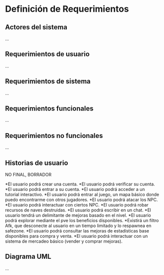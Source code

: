 # Definición de Requerimientos

## Actores del sistema

...

## Requerimientos de usuario

...

## Requerimientos de sistema

...

## Requerimientos funcionales

...

## Requerimientos no funcionales

...

## Historias de usuario

NO FINAL, BORRADOR

*El usuario podrá crear una cuenta.
*El usuario podrá verificar su cuenta.
*El usuario podrá entrar a su cuenta.
*El usuario podrá acceder a un tutorial interactivo.
*El usuario podrá entrar al juego, un mapa básico donde puedo encontrarme con otros jugadores.
*El usuario podrá atacar los NPC.
*El usuario podrá interactuar con ciertos NPC.
*El usuario podrá robar recursos de naves destruidas.
*El usuario podrá escribir en un chat.
*El usuario tendrá un delimitante de mejoras basado en el nivel.
*El usuario podrá explorar mediante el pve los beneficios disponibles.
*Existirá un filtro Afk, que desconecte al usuario en un tiempo limitado y lo respawnea en safezone.
*El usuario podrá consultar las mejoras de estadísticas base disponibles para compra y venta.
*El usuario podrá interactuar con un sistema de mercadeo básico (vender y comprar mejoras).

## Diagrama UML

...
